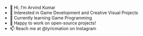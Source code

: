 - 👋 Hi, I’m Arvind Kumar
- 👀 Interested in Game Development and Creative Visual Projects
- 🌱 Currently learning Game Programming
- 💞️ Happy to work on open-source projects!
- 📫 Reach me at @lyricmation on Instagram 

<!---
Arvind11747/Arvind11747 is a ✨ special ✨ repository because its `README.md` (this file) appears on your GitHub profile.
You can click the Preview link to take a look at your changes.
--->
